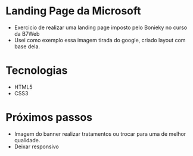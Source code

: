 # Landing Page da Microsoft
- Exercicio de realizar uma landing page imposto pelo Bonieky no curso da B7Web
- Usei como exemplo essa imagem tirada do google, criado layout com base dela.
# Tecnologias
- HTML5
- CSS3
# Próximos passos
- Imagem do banner realizar tratamentos ou trocar para uma de melhor qualidade.
- Deixar responsivo
